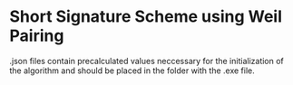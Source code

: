 # Short Signature Scheme using Weil Pairing

.json files contain precalculated values neccessary for the initialization of the algorithm and should be placed in the folder with the .exe file.
